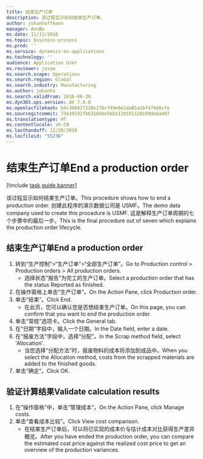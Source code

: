 ```yaml
---
title: 结束生产订单
description: 该过程显示如何结束生产订单。
author: johanhoffmann
manager: AnnBe
ms.date: 11/11/2016
ms.topic: business-process
ms.prod: ''
ms.service: dynamics-ax-applications
ms.technology: ''
audience: Application User
ms.reviewer: josaw
ms.search.scope: Operations
ms.search.region: Global
ms.search.industry: Manufacturing
ms.author: johanho
ms.search.validFrom: 2016-06-30
ms.dyn365.ops.version: AX 7.0.0
ms.openlocfilehash: b4c300427330e276cf49e0e1da85a1bf474d6cfe
ms.sourcegitcommit: 73e10192fb6318dee5bb1129591120199de6a487
ms.translationtype: HT
ms.contentlocale: zh-CN
ms.lasthandoff: 12/20/2018
ms.locfileid: "55236"
---
```

# <a name="end-a-production-order"></a><span data-ttu-id="d929d-103">结束生产订单</span><span class="sxs-lookup"><span data-stu-id="d929d-103">End a production order</span></span>

[!include [task guide banner](../../includes/task-guide-banner.md)]

<span data-ttu-id="d929d-104">该过程显示如何结束生产订单。</span><span class="sxs-lookup"><span data-stu-id="d929d-104">This procedure shows how to end a production order.</span></span> <span data-ttu-id="d929d-105">创建此程序的演示数据公司是 USMF。</span><span class="sxs-lookup"><span data-stu-id="d929d-105">The demo data company used to create this procedure is USMF.</span></span> <span data-ttu-id="d929d-106">这是解释生产订单周期的七个步骤中的最后一步。</span><span class="sxs-lookup"><span data-stu-id="d929d-106">This is the final procedure out of seven which explains the production order lifecycle.</span></span>


## <a name="end-a-production-order"></a><span data-ttu-id="d929d-107">结束生产订单</span><span class="sxs-lookup"><span data-stu-id="d929d-107">End a production order</span></span>
1. <span data-ttu-id="d929d-108">转到“生产控制”>“生产订单”>“全部生产订单”。</span><span class="sxs-lookup"><span data-stu-id="d929d-108">Go to Production control > Production orders > All production orders.</span></span>
    * <span data-ttu-id="d929d-109">选择状态“报告”为完工的生产订单。</span><span class="sxs-lookup"><span data-stu-id="d929d-109">Select a production order that has the status Reported as finished.</span></span>  
2. <span data-ttu-id="d929d-110">在操作窗格上单击“生产订单”。</span><span class="sxs-lookup"><span data-stu-id="d929d-110">On the Action Pane, click Production order.</span></span>
3. <span data-ttu-id="d929d-111">单击“结束”。</span><span class="sxs-lookup"><span data-stu-id="d929d-111">Click End.</span></span>
    * <span data-ttu-id="d929d-112">在此页，您可以确认您是否想结束生产订单。</span><span class="sxs-lookup"><span data-stu-id="d929d-112">On this page, you can confirm that you want to end the production order.</span></span>  
4. <span data-ttu-id="d929d-113">单击“常规”选项卡。</span><span class="sxs-lookup"><span data-stu-id="d929d-113">Click the General tab.</span></span>
5. <span data-ttu-id="d929d-114">在“日期”字段中，输入一个日期。</span><span class="sxs-lookup"><span data-stu-id="d929d-114">In the Date field, enter a date.</span></span>
6. <span data-ttu-id="d929d-115">在“报废方法”字段中，选择“分配”。</span><span class="sxs-lookup"><span data-stu-id="d929d-115">In the Scrap method field, select 'Allocation'.</span></span>
    * <span data-ttu-id="d929d-116">当您选择“分配方法”时，报废物料的成本将添加到成品中。</span><span class="sxs-lookup"><span data-stu-id="d929d-116">When you select the Allocation method, costs from the scrapped materials are added to the finished goods.</span></span>  
7. <span data-ttu-id="d929d-117">单击“确定”。</span><span class="sxs-lookup"><span data-stu-id="d929d-117">Click OK.</span></span>

## <a name="validate-calculation-results"></a><span data-ttu-id="d929d-118">验证计算结果</span><span class="sxs-lookup"><span data-stu-id="d929d-118">Validate calculation results</span></span>
1. <span data-ttu-id="d929d-119">在“操作窗格”中，单击“管理成本”。</span><span class="sxs-lookup"><span data-stu-id="d929d-119">On the Action Pane, click Manage costs.</span></span>
2. <span data-ttu-id="d929d-120">单击“查看成本比较”。</span><span class="sxs-lookup"><span data-stu-id="d929d-120">Click View cost comparison.</span></span>
    * <span data-ttu-id="d929d-121">在结束生产订单后，可以将已实现的成本价与估计成本对比获得生产差异概览。</span><span class="sxs-lookup"><span data-stu-id="d929d-121">After you have ended the production order, you can compare the estimated cost price against the realized cost price to get an overview of the production variances.</span></span>  

